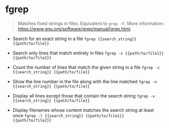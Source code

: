 # fgrep
> Matches fixed strings in files.
> Equivalent to `grep -F`.
> More information: <https://www.gnu.org/software/grep/manual/grep.html>.

- Search for an exact string in a file
`fgrep {{search_string}} {{path/to/file}}`

- Search only lines that match entirely in files
`fgrep -x {{path/to/file1}} {{path/to/file2}}`

- Count the number of lines that match the given string in a file
`fgrep -c {{search_string}} {{path/to/file}}`

- Show the line number in the file along with the line matched
`fgrep -n {{search_string}} {{path/to/file}}`

- Display all lines except those that contain the search string
`fgrep -v {{search_string}} {{path/to/file}}`

- Display filenames whose content matches the search string at least once
`fgrep -l {{search_string}} {{path/to/file1}} {{path/to/file2}}`
